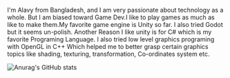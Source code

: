 I'm Alavy from Bangladesh, and I am very passionate about technology as a whole.
But I am biased toward Game Dev.I like to play games as much as like to make them.My favorite game engine is Unity so far. I also tried Godot but it seems un-polish. 
Another Reason I like unity is for C# which is my favorite Programing Language. I also tried low level graphics programing with OpenGL in C++ Which helped me to better grasp certain graphics topics like shading, texturing, transformation, Co-ordinates system etc.

![Anurag's GitHub stats](https://github-readme-stats.vercel.app/api?username=Alavy&hide=contribs,prs)


